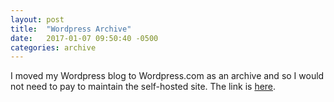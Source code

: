 ```yaml
---
layout: post
title:  "Wordpress Archive"
date:   2017-01-07 09:50:40 -0500
categories: archive
---
```


I moved my Wordpress blog to Wordpress.com as an archive and so I would not need to pay to maintain the self-hosted site. The link is [here](https://jmichaelrosenbergblog.wordpress.com/).
